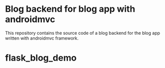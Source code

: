 Blog backend for blog app with androidmvc
======

This repository contains the source code of a blog backend for the blog app written with androidmvc framework.

# flask_blog_demo
